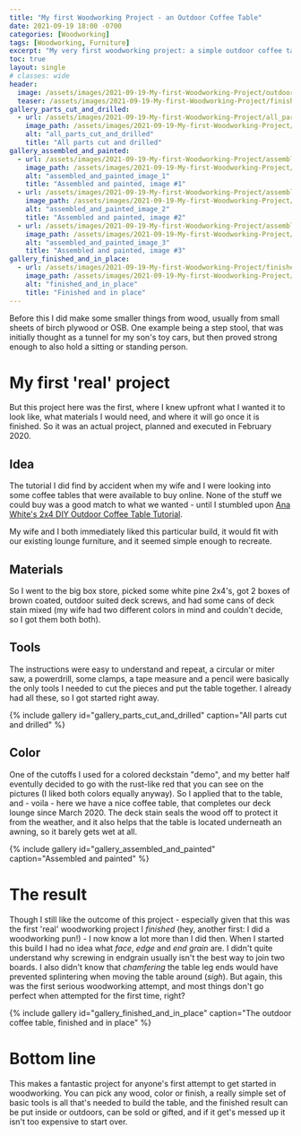 ```yaml
---
title: "My first Woodworking Project - an Outdoor Coffee Table"
date: 2021-09-19 18:00 -0700
categories: [Woodworking]
tags: [Woodworking, Furniture]
excerpt: "My very first woodworking project: a simple outdoor coffee table made from 2-by-4s."
toc: true
layout: single
# classes: wide
header:
  image: /assets/images/2021-09-19-My-first-Woodworking-Project/outdoor_table_header.jpg
  teaser: /assets/images/2021-09-19-My-first-Woodworking-Project/finished_and_in_place_th2.jpg
gallery_parts_cut_and_drilled:
  - url: /assets/images/2021-09-19-My-first-Woodworking-Project/all_parts_cut_and_drilled.jpg
    image_path: /assets/images/2021-09-19-My-first-Woodworking-Project/all_parts_cut_and_drilled_th.jpg
    alt: "all_parts_cut_and_drilled"
    title: "All parts cut and drilled"
gallery_assembled_and_painted:
  - url: /assets/images/2021-09-19-My-first-Woodworking-Project/assembled_and_painted_1.jpg
    image_path: /assets/images/2021-09-19-My-first-Woodworking-Project/assembled_and_painted_1_th.jpg
    alt: "assembled_and_painted_image_1"
    title: "Assembled and painted, image #1"
  - url: /assets/images/2021-09-19-My-first-Woodworking-Project/assembled_and_painted_2.jpg
    image_path: /assets/images/2021-09-19-My-first-Woodworking-Project/assembled_and_painted_2_th.jpg
    alt: "assembled_and_painted_image_2"
    title: "Assembled and painted, image #2"
  - url: /assets/images/2021-09-19-My-first-Woodworking-Project/assembled_and_painted_3.jpg
    image_path: /assets/images/2021-09-19-My-first-Woodworking-Project/assembled_and_painted_3_th.jpg
    alt: "assembled_and_painted_image_3"
    title: "Assembled and painted, image #3"
gallery_finished_and_in_place:
  - url: /assets/images/2021-09-19-My-first-Woodworking-Project/finished_and_in_place.jpg
    image_path: /assets/images/2021-09-19-My-first-Woodworking-Project/finished_and_in_place_th.jpg
    alt: "finished_and_in_place"
    title: "Finished and in place"
---
```

Before this I did make some smaller things from wood, usually from small sheets of birch plywood or OSB. One example being a step stool, that was initially thought as a tunnel for my son's toy cars, but then proved strong enough to also hold a sitting or standing person. 

# My first 'real' project

But this project here was the first, where I knew upfront what I wanted it to look like, what materials I would need, and where it will go once it is finished. 
So it was an actual project, planned and executed in February 2020. 

## Idea

The tutorial I did find by accident when my wife and I were looking into some coffee tables that were available to buy online. None of the stuff we could buy was a good match to what we wanted - until I stumbled upon [Ana White's 2x4 DIY Outdoor Coffee Table Tutorial](https://www.ana-white.com/woodworking-projects/2x4-outdoor-coffee-table).

My wife and I both immediately liked this particular build, it would fit with our existing lounge furniture, and it seemed simple enough to recreate.

## Materials

So I went to the big box store, picked some white pine 2x4's, got 2 boxes of brown coated, outdoor suited deck screws, and had some cans of deck stain mixed (my wife had two different colors in mind and couldn't decide, so I got them both both). 

## Tools

The instructions were easy to understand and repeat, a circular or miter saw, a powerdrill, some clamps, a tape measure and a pencil were basically the only tools I needed to cut the pieces and put the table together. I already had all these, so I got started right away.

{% include gallery id="gallery_parts_cut_and_drilled" caption="All parts cut and drilled" %}

## Color

One of the cutoffs I used for a colored deckstain "demo", and my better half eventully decided to go with the rust-like red that you can see on the pictures (I liked both colors equally anyway). So I applied that to the table, and - voila - here we have a nice coffee table, that completes our deck lounge since March 2020. The deck stain seals the wood off to protect it from the weather, and it also helps that the table is located underneath an awning, so it barely gets wet at all.

{% include gallery id="gallery_assembled_and_painted" caption="Assembled and painted" %}

# The result

Though I still like the outcome of this project - especially given that this was the first 'real' woodworking project I *finished* (hey, another first: I did a woodworking pun!) - I now know a lot more than I did then. 
When I started this build I had no idea what *face*, *edge* and *end grain* are. I didn't quite understand why screwing in endgrain usually isn't the best way to join two boards. I also didn't know that *chamfering* the table leg ends would have prevented splintering when moving the table around (*sigh*). But again, this was the first serious woodworking attempt, and most things don't go perfect when attempted for the first time, right?

{% include gallery id="gallery_finished_and_in_place" caption="The outdoor coffee table, finished and in place" %}

# Bottom line

This makes a fantastic project for anyone's first attempt to get started in woodworking. You can pick any wood, color or finish, a really simple set of basic tools is all that's needed to build the table, and the finished result can be put inside or outdoors, can be sold or gifted, and if it get's messed up it isn't too expensive to start over. 